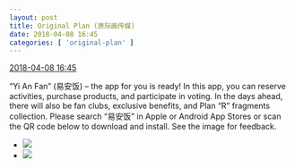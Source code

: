 ```yaml
---
layout: post
title: Original Plan (原际画传媒)
date: 2018-04-08 16:45
categories: [ 'original-plan' ]
---
```


<div class="weibo-info">
  <a href="https://weibo.com/5626539553/Gb9iyaSdC">2018-04-08 16:45</a>
</div>

“Yi An Fan” (易安饭) – the app for you is ready! In this app, you can reserve activities, purchase products, and participate in voting. In the days ahead, there will also be fan clubs, exclusive benefits, and Plan “R” fragments collection. Please search “易安饭” in Apple or Android App Stores or scan the QR code below to download and install. See the image for feedback.

<!-- more -->

<ul class="weibo-pic-list-1">
  <li class="weibo-pic">
    <a href="http://wx3.sinaimg.cn/mw690/0068MnXXgy1fq5c7c445rj31hc0u0u0y.jpg"><img src="http://wx3.sinaimg.cn/thumb150/0068MnXXgy1fq5c7c445rj31hc0u0u0y.jpg"/></a>
  </li>
  <li class="weibo-pic">
    <a href="http://wx1.sinaimg.cn/mw690/0068MnXXgy1fq5cdfkrx3j30u010gx6q.jpg"><img src="http://wx1.sinaimg.cn/thumb150/0068MnXXgy1fq5cdfkrx3j30u010gx6q.jpg"/></a>
  </li>
</ul>
